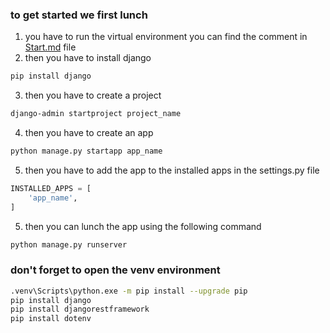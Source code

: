### to get started we first lunch
1. you have to run the virtual environment you can find the comment in <a href="./start.md">Start.md</a> file
2. then you have to install django
```bash
pip install django
```
3. then you have to create a project
```bash
django-admin startproject project_name
```
4. then you have to create an app
```bash
python manage.py startapp app_name
```
5. then you have to add the app to the installed apps in the settings.py file
```python
INSTALLED_APPS = [
    'app_name',
]
```
5. then you can lunch the app using the following command
```bash
python manage.py runserver
```

### don't forget to open the venv environment
```bash
.venv\Scripts\python.exe -m pip install --upgrade pip
pip install django
pip install djangorestframework
pip install dotenv
```